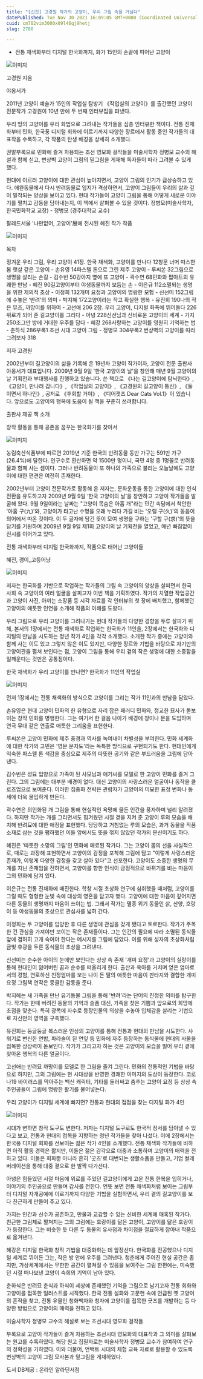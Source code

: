 ```yaml
---
title: "[신간] 고경원 작가의 고양이, 우리 그림 속을 거닐다"
datePublished: Tue Nov 30 2021 16:09:05 GMT+0000 (Coordinated Universal Time)
cuid: cm702vim3000x09l46qj9hetj
slug: 2780

---
```



- 전통 채색화부터 디지털 한국화까지, 화가 15인의 손끝에 피어난 고양이

![이미지](https://cdn.hashnode.com/res/hashnode/image/upload/v1739253903400/740f0afa-0df2-4dd5-a7f9-10555050a7d2.jpeg)

고경원 지음

야옹서가

2011년 고양이 예술가 15인의 작업실 탐방기 《작업실의 고양이》를 출간했던 고양이 전문작가 고경원이 10년 만에 두 번째 인터뷰집을 펴냈다.

우리 땅의 고양이를 우리 화법으로 그려내는 작가들을 심층 인터뷰한 책이다. 전통 진채화부터 민화, 한국풍 디지털 회화에 이르기까지 다양한 장르에서 활동 중인 작가들의 대표작을 수록하고, 각 작품의 탄생 배경을 상세히 소개했다.

권말부록으로 민화에 즐겨 차용되는 조선 영모화 걸작들을 미술사학자 정병모 교수의 해설과 함께 싣고, 변상벽 고양이 그림의 밑그림을 게재해 독자들이 따라 그려볼 수 있게 했다.

현대에 이르러 고양이에 대한 관심이 높아지면서, 고양이 그림의 인기가 급상승하고 있다. 애완동물에서 다시 반려동물로 입지가 격상하면서, 고양이 그림들이 우리의 삶과 깊이 밀착되는 양상을 보이고 있다. 현대 작가들이 고양이 그림을 통해 어떻게 새로운 이야기를 펼치고 감동을 담아내는지, 이 책에서 살펴볼 수 있을 것이다. 정병모(미술사학자, 한국민화학교 교장) - 정병모 (경주대학교 교수)

팔레드서울 '나만없어, 고양이'展에 전시된 혜진 작가 작품

![이미지](https://cdn.hashnode.com/res/hashnode/image/upload/v1739253905047/ab4dec03-b871-4c8f-99cd-8b050d83ffde.jpeg)

목차

정겨운 우리 그림, 우리 고양이 41장. 한국 채색화, 고양이를 만나다 12창문 너머 따스한 봄 햇살 같은 고양이 - 손유영 14파스텔 톤으로 그린 제주 고양이 - 루씨쏜 32그림으로 생명을 살리는 손길 - 김수빈 50강아지 옆에 또 고양이 - 곽수연 68민화와 팝아트의 유쾌한 만남 - 혜진 90길고양이부터 야생동물까지 보듬는 손 - 이은규 112소멸되는 생명을 위한 제의적 초상 - 이정희 132개미 요정과 고양이의 명랑한 모험 - 신선미 152그림에 수놓은 ‘반려’의 의미 - 박지혜 172고양이라는 작고 확실한 행복 - 유진희 190나의 작은 뮤즈, 까망이를 위하여 - 고선애 206 2장. 우리 고양이, 디지털 화폭에 뛰어들다 226위로가 되어 준 길고양이를 그리다 - 아녕 228신선님과 신비로운 고양이의 세계 - 가지 250조그만 방에 거대한 우주를 담다 - 혜강 268사랑하는 고양이를 영원히 기억하는 법 - 춘하식 286부록1 조선 시대 고양이 그림 - 정병모 304부록2 변상벽의 고양이를 따라 그려보자 318

저자 고경원

2002년부터 길고양이의 삶을 기록해 온 19년차 고양이 작가이자, 고양이 전문 출판사 야옹서가 대표입니다. 2009년 9월 9일 '한국 고양이의 날'을 창안해 매년 9월 고양이의 날 기획전과 부대행사를 진행하고 있습니다. 쓴 책으로 《나는 길고양이에 탐닉한다》, 《고양이, 만나러 갑니다》, 《작업실의 고양이》, 《고경원의 길고양이 통신》, 《둘이면서 하나인》, 공저로 《후회할 거야》, 《디어캣츠 Dear Cats Vol.1》이 있습니다. 앞으로도 고양이의 행복에 도움이 될 책을 꾸준히 쓰려합니다.

출판사 제공 책 소개

창작 활동을 통해 공존을 꿈꾸는 한국화가를 찾아서

![이미지](https://cdn.hashnode.com/res/hashnode/image/upload/v1739253907064/40ca2b73-0574-4503-8c44-ac424852bfd4.png)

농림축산식품부에 따르면 2019년 기준 한국의 반려동물 동반 가구는 591만 가구(26.4%)에 달한다. 인구수로 환산하면 약 1500만 명이니, 국민 4명 중 1명꼴로 반려동물과 함께 사는 셈이다. 그러나 반려동물이 또 하나의 가족으로 불리는 오늘날에도 고양이에 대한 편견은 여전히 존재한다.

2002년부터 고양이 전문작가로 활동해 온 저자는, 문화운동을 통한 고양이에 대한 인식 전환을 유도하고자 2009년 9월 9일 ‘한국 고양이의 날’을 창안하고 고양이 작가들을 발굴해 왔다. 9월 9일이라는 날짜는 "고양이 목숨은 아홉 개"라는 민간 속담에서 착안한 '아홉 구(九)'와, 고양이가 타고난 수명을 오래 누리다 가길 비는 '오랠 구(久)'의 동음이의어에서 따온 것이다. 이 두 글자에 담긴 뜻이 모여 생명을 구하는 '구할 구(求)'의 뜻을 담기를 기원하며 2009년 9월 9일 제1회 고양이의 날 기획전을 열었고, 매년 빠짐없이 전시를 이어가고 있다.

전통 채색화부터 디지털 한국화까지, 작품으로 태어난 고양이들

혜진, 괭이_고등어냥

![이미지](https://cdn.hashnode.com/res/hashnode/image/upload/v1739253909730/adcf16b4-3a8e-4ef1-9efc-7d64b1b782fd.jpeg)

저자는 한국화를 기반으로 작업하는 작가들의 그림 속 고양이의 양상을 살피면서 한국 사회 속 고양이의 여러 얼굴을 살피고자 이번 책을 기획하였다. 작가의 치열한 작업공간과 고양이 사진, 아끼는 소장품 등 시각 자료를 각 인터뷰의 첫 장에 배치했고, 함께했던 고양이의 애틋한 인연을 소개해 작품의 이해를 도왔다.

우리 그림으로 우리 고양이를 그려나가는 현대 작가들의 다양한 경향을 두루 살피기 위해, 본서의 1장에서는 전통 채색화로 작업하는 한국화가 11인을, 2장에서는 한국화와 디지털의 만남을 시도하는 청년 작가 4인을 각각 소개했다. 소개한 작가 중에는 고양이와 함께 사는 이도 있고 그렇지 않은 이도 있지만, 다양한 장르와 기법을 바탕으로 자기만의 고양이관을 펼쳐 보인다는 점, 고양이 그림을 통해 우리 곁의 작은 생명에 대한 소중함을 일깨운다는 것만은 공통점이다.

한국 채색화가 우리 고양이를 만나면? 한국화가 11인의 작업실

![이미지](https://cdn.hashnode.com/res/hashnode/image/upload/v1739253912167/57895f98-ebc1-4f6f-86d3-9f96444e68f3.jpeg)

먼저 1장에서는 전통 채색화의 방식으로 고양이를 그리는 작가 11인과의 만남을 담았다.

손유영은 현대 고양이 민화의 한 유형으로 자리 잡은 패러디 민화와, 정교한 묘사가 돋보이는 창작 민화를 병행한다. 그는 여기서 한 걸음 나아가 배경에 창이나 문을 도입하며 연극 무대 같은 연출로 애틋한 그리움을 표현한다.

루씨쏜은 고양이 민화에 제주 풍경과 역사를 녹여내어 차별성을 부여한다. 민화 세계화에 대한 작가의 고민은 '영문 문자도'라는 독특한 방식으로 구현되기도 한다. 현대인에게 익숙한 파스텔 톤 색감을 중심으로 제주의 따뜻한 공기와 같은 부드러움을 그림에 담아낸다.

김수빈은 성묘 입양으로 가족이 된 사모님과 애기씨를 모델로 한 고양이 민화를 즐겨 그린다. 그의 그림에는 대부분 배경이 없다. 대신 고양이의 사랑스러운 얼굴이나 동작을 클로즈업으로 보여준다. 이러한 집중화 전략은 관람자가 고양이의 미묘한 표정 변화나 동세에 더욱 몰입하게 만든다.

곽수연은 의인화된 개 그림을 통해 현실적인 욕망에 물든 인간을 풍자하며 널리 알려졌다. 하지만 작가는 개를 그리면서도 힘겨웠던 시절 곁을 지켜 준 고양이 루의 모습을 배치해 반려묘에 대한 애정을 표현했다. 당당하고 거침없는 루의 모습은, 과거 동물을 작품 소재로 삼는 것을 폄하했던 이들 앞에서도 뜻을 꺾지 않았던 작가의 분신이기도 하다.

혜진은 '따뜻한 소망의 그림'인 민화에 매료된 작가다. 그는 고양이 몸의 선을 사실적으로, 때로는 과장해 표현하면서 고양이의 감정을 포착해 그림에 담고 "이렇게 사랑스러운 존재가, 이렇게 다양한 감정을 갖고 살아 있다"고 선포한다. 고양이도 소중한 생명의 무게를 지닌 존재임을 전하면서, 고양이를 향한 인식이 긍정적으로 바뀌기를 비는 마음이 그의 민화에 담겨 있다.

이은규는 전통 진채화에 매진한다. 학창 시절 초상화 연구에 심취했을 때처럼, 고양이를 그릴 때도 형형한 눈빛 속에 대상의 영혼을 담고자 했다. 고양이에 대한 마음이 깊어지면 다른 동물의 생명까지 마음이 쓰이는 법. 그래서 작가는 멸종 위기 동물인 삵, 산양, 호랑이 등 야생동물의 초상으로 관심사를 넓혀 간다.

이정희는 두 고양이를 입양한 후 다른 생명에 관심을 갖게 됐다고 토로한다. 작가가 주목한 건 관심을 가져야만 보이는 작은 존재들이다. 그는 인간의 필요에 따라 소멸된 동식물 앞에 겸허히 고개 숙여야 한다는 메시지를 그림에 담았다. 이를 위해 성자의 초상화처럼 금빛 후광을 두른 동식물의 초상을 그려낸다.

신선미는 순수한 아이의 눈에만 보인다는 상상 속 존재 '개미 요정'과 고양이의 실랑이를 통해 현대인이 잃어버린 꿈과 순수를 떠올리게 한다. 출산과 육아를 거치며 얻은 엄마로서의 경험, 연로하신 친정엄마를 보는 나이 든 딸의 애틋한 마음이 판타지와 결합한 개미 요정 그림책 연작은 뭉클한 감동을 준다.

박지혜는 새 가족을 만난 유기동물 그림을 통해 '반려'라는 단어의 진정한 의미를 탐구한다. 작가는 한때 버려진 동물의 기억과 슬픔 대신, 가족을 찾은 기쁨과 앞으로의 희망에 초점을 맞춘다. 특히 광목에 자수로 등장인물의 의상을 수놓아 입체감을 살리는 기법으로 자신만의 영역을 구축했다.

유진희는 둥글둥글 복스러운 인상의 고양이를 통해 전통과 현대의 만남을 시도한다. 샤워기로 변신한 연밥, 파라솔이 된 연잎 등 민화에 자주 등장하는 동식물에 현대의 사물을 접목한 상상력이 돋보인다. 작가가 그리고자 하는 것은 고양이의 모습을 빌어 우리 곁에 찾아온 행복의 다른 얼굴이다.

고선애는 반려묘 까망이를 모델로 한 그림을 즐겨 그린다. 민화의 전통적인 기법을 바탕으로 하지만, 그의 그림에는 현 시대상을 반영한 경쾌한 이미지의 도상이 등장한다. 코로나19 바이러스를 막아주는 백신 캐릭터, 기타를 둘러싸고 춤추는 고양이 요정 등 상상 속 주인공들이 그림에 명랑한 활기를 불어넣는다.

우리 고양이가 디지털 세계에 빠지면? 전통과 현대의 접점을 찾는 디지털 화가 4인

![이미지](https://cdn.hashnode.com/res/hashnode/image/upload/v1739253914664/17d51e97-6824-40ae-8f71-305e608dcc3b.png)

시대가 변하면 창작 도구도 변한다. 저자는 디지털 도구로도 한국적 정서를 담아낼 수 있다고 보고, 전통과 현대의 접목을 지향하는 청년 작가들을 찾아 나섰다. 이에 2장에서는 한국풍 디지털 회화를 선보이는 젊은 작가 4인을 소개했다. 전통 채색화 작가들에 비하면 아직 활동 경력은 짧지만, 이들은 젊은 감각으로 대중과 소통하며 고양이의 매력을 전하고 있다. 이들은 회화뿐 아니라 흔히 '굿즈'로 대변되는 생활소품을 만들고, 기업 컬레버레이션을 통해 대중 곁으로 한 발짝 다가선다.

아녕은 힘들었던 시절 마음에 위로를 주었던 길고양이에게 고운 전통 한복을 입히거나, 이야기의 주인공으로 만들며 감사를 전한다. 언뜻 보면 전통 채색화처럼 보이는 그림부터 디지털 자개공예에 이르기까지 다양한 기법을 실험하면서, 우리 곁의 길고양이를 보다 친근하게 만들어 주고 있다.

가지는 인간과 신수가 공존하고, 만물과 교감할 수 있는 신비한 세계에 매혹된 작가다. 친근한 그림체로 펼쳐지는 그의 그림에는 호랑이를 닮은 고양이, 고양이를 닮은 호랑이가 등장한다. 그는 비슷한 듯 다른 두 동물의 유사점과 차이점을 절묘하게 잡아내 작품으로 옮겨낸다.

혜강은 디지털 한국화 창작 기법을 대중화하는 데 앞장선다. 한국화를 전공했으나 디지털 세계로 뛰어든 그는, 작은 방 안에 우주를 그려낸다. 청춘에게 주어진 현실 공간은 좁지만, 가상세계에서는 무한한 공간이 펼쳐질 수 있음을 보여주는 그림 한편에는, 미숙했던 시절 떠나보낸 고양이 숙희의 기억이 남아 있다.

춘하식은 반려묘 춘식과 하식이 세상에 존재했던 기억을 그림으로 남기고자 전통 회화와 고양이를 접목한 일러스트를 시작했다. 한국 전통 설화와 고문헌 속에 언급된 옛 고양이의 흔적을 찾고, 전통 유물인 청화백자와 청자에 고양이를 접목한 굿즈를 개발하는 등 다양한 방법으로 고양이의 매력을 전하고 있다.

미술사학자 정병모 교수의 해설로 보는 조선시대 영모화 걸작들

부록으로 고양이 작가들이 즐겨 차용하는 조선시대 영모화의 대표작과 그 의미를 살펴보는 원고를 수록하였다. 해당 원고 집필자로는 미술사학자 정병모 교수가 참여하여 연구의 정확성을 기하였다. 이와 더불어, 언택트 시대의 체험 교육 자료로 활용할 수 있도록 변상벽의 고양이 그림 모사본과 밑그림을 게재하였다.

도서 DB제공 : 온라인 알라딘서점